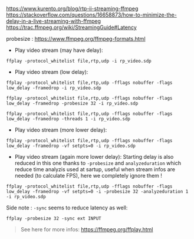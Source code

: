 https://www.kurento.org/blog/rtp-ii-streaming-ffmpeg
https://stackoverflow.com/questions/16658873/how-to-minimize-the-delay-in-a-live-streaming-with-ffmpeg
https://trac.ffmpeg.org/wiki/StreamingGuide#Latency

probesize : https://www.ffmpeg.org/ffmpeg-formats.html

- Play video stream (may have delay):
```shell
ffplay -protocol_whitelist file,rtp,udp -i rp_video.sdp

```

- Play video stream (low delay):
```shell
ffplay -protocol_whitelist file,rtp,udp -fflags nobuffer -flags low_delay -framedrop -i rp_video.sdp

ffplay -protocol_whitelist file,rtp,udp -fflags nobuffer -flags low_delay -framedrop -probesize 32 -i rp_video.sdp

ffplay -protocol_whitelist file,rtp,udp -fflags nobuffer -flags low_delay -framedrop -threads 1 -i rp_video.sdp
```

- Play video stream (more lower delay):
```shell
ffplay -protocol_whitelist file,rtp,udp -fflags nobuffer -flags low_delay -framedrop -vf setpts=0 -i rp_video.sdp
```

- Play video stream (again more lower delay):
Starting delay is also reduced in this one thanks to `-probesize` and `analyzeduration` which reduce time analyzis used at sartup, useful when stream infos are needed (to calculate FPS), here we completely ignore them !
```shell
ffplay -protocol_whitelist file,rtp,udp -fflags nobuffer -flags low_delay -framedrop -vf setpts=0 -i -probesize 32 -analyzeduration 1 -i rp_video.sdp
```

Side note : 
`-sync` seems to reduce latency as well:
```shell
ffplay -probesize 32 -sync ext INPUT
```
> See here for more infos: https://ffmpeg.org/ffplay.html
